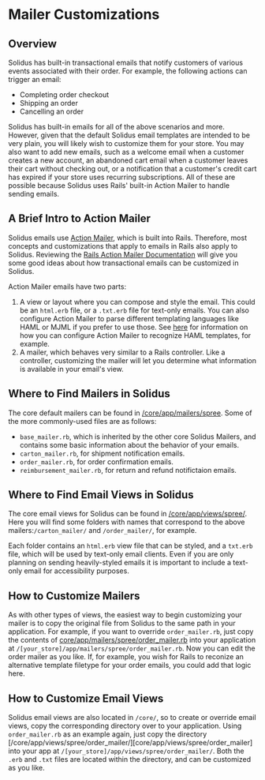 # Mailer Customizations

## Overview

Solidus has built-in transactional emails that notify customers of various events
associated with their order. For example, the following actions can trigger an email:

* Completing order checkout
* Shipping an order
* Cancelling an order

Solidus has built-in emails for all of the above scenarios and more. However,
given that the default Solidus email templates are intended to be very plain,
you will likely wish to customize them for your store. You may also want to add
new emails, such as a welcome email when a customer creates a new account, an
abandoned cart email when a customer leaves their cart without checking out,
or a notification that a customer's credit cart has expired if your store
uses recurring subscriptions. All of these are possible because Solidus uses
Rails' built-in Action Mailer to handle sending emails.

## A Brief Intro to Action Mailer

Solidus emails use [Action Mailer][Action Mailer], which is built into Rails.
Therefore, most concepts and customizations that apply to emails in Rails also
apply to Solidus. Reviewing the [Rails Action Mailer Documentation][Action Mailer]
will give you some good ideas about how transactional emails can be customized
in Solidus.

[Action Mailer]: https://guides.rubyonrails.org/action_mailer_basics.html

Action Mailer emails have two parts:

1. A view or layout where you can compose and style the email. This could be
  an `html.erb` file, or a `.txt.erb` file for text-only emails. You can also
  configure Action Mailer to parse different templating languages like HAML or
  MJML if you prefer to use those. See
  [here](https://guides.rubyonrails.org/v2.3.8/action_mailer_basics.html#configure-action-mailer-to-recognize-haml-templates)
  for information on how you can configure Action Mailer to recognize HAML
  templates, for example.
2. A mailer, which behaves very similar to a Rails controller. Like a
   controller, customizing the mailer will let you determine what information
   is available in your email's view.

## Where to Find Mailers in Solidus

The core default mailers can be found in [/core/app/mailers/spree][/core/app/mailers/spree].
Some of the more commonly-used files are as follows:

- `base_mailer.rb`, which is inherited by the other core Solidus Mailers, and
  contains some basic information about the behavior of your emails.
- `carton_mailer.rb`, for shipment notification emails.
- `order_mailer.rb`, for order confirmation emails.
- `reimbursement_mailer.rb`, for return and refund notifictaion emails.

[/core/app/mailers/spree]: https://github.com/solidusio/solidus/tree/master/core/app/mailers/spree

## Where to Find Email Views in Solidus

The core email views for Solidus can be found in [/core/app/views/spree/][/core/app/views/spree/].
Here you will find some folders with names that correspond to the above
mailers:`/carton_mailer/` and `/order_mailer/`, for example.

[/core/app/views/spree/]: https://github.com/solidusio/solidus/tree/master/core/app/views/spree

Each folder contains an `html.erb` view file that can be styled, and a `txt.erb`
file, which will be used by text-only email clients. Even if you are only planning
on sending heavily-styled emails it is important to include a text-only email
for accessibility purposes.

## How to Customize Mailers

As with other types of views, the easiest way to begin customizing your mailer is
to copy the original file from Solidus to the same path in your application.
For example, if you want to override `order_mailer.rb`, just copy the contents
of [core/app/mailers/spree/order_mailer.rb][core/app/mailers/spree/order_mailer.rb]
into your application at `/[your_store]/app/mailers/spree/order_mailer.rb`. Now
you can edit the order mailer as you like. If, for example, you wish for Rails
to reconize an alternative template filetype for your order emails, you could
add that logic here.

[core/app/mailers/spree/order_mailer.rb]: https://github.com/solidusio/solidus/tree/master/core/app/mailers/spree/order_mailer.rb

## How to Customize Email Views

Solidus email views are also located in `/core/`, so to create or override email
views, copy the corresponding directory over to your application. Using
`order_mailer.rb` as an example again, just copy the directory
[/core/app/views/spree/order_mailer/][core/app/views/spree/order_mailer] into
your app at `/[your_store]/app/views/spree/order_mailer/`. Both the `.erb` and
`.txt` files are located within the directory, and can be customized as you like.

[core/app/views/spree/order_mailer/]: https://github.com/solidusio/solidus/tree/master/core/app/views/spree/order_mailer
